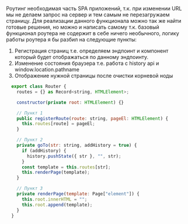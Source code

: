 Роутинг необходимая часть SPA приложений, т.к. при изменении URL мы не делаем запрос на сервер и тем самым не перезагружаем страницу.
Для реализации данного функционала можно так же найти готовые решения, но можно и написать самому т.к.
базовый функционал роутера не содержит в себе ничего необычного, логику работы роутера я бы разбил на следующие пункты:
  1. Регистрация страниц т.е. определяем эндпоинт и компонент который будет отображаться по данному эндпоинту.
  2. Изменение состояния браузера т.е. работа с history api и window.location.pathname
  3. Отображение нужной страницы после очистки корневой ноды

```javascript
  export class Router {
    routes = {} as Record<string, HTMLElement>;

    constructor(private root: HTMLElement) {}

    // Пункт 1
    public registerRoute(route: string, pageEl: HTMLElement) {
      this.routes[route] = pageEl;
    }

    // Пункт 2
    private goTo(str: string, addHistory = true) {
      if (addHistory) {
        history.pushState({ str }, "", str);
      }
      const template = this.routes[str];
      this.renderPage(template);
    }

    // Пункт 3
    private renderPage(template: Page["element"]) {
      this.root.innerHTML = "";
      this.root.append(template);
    }
  }
```